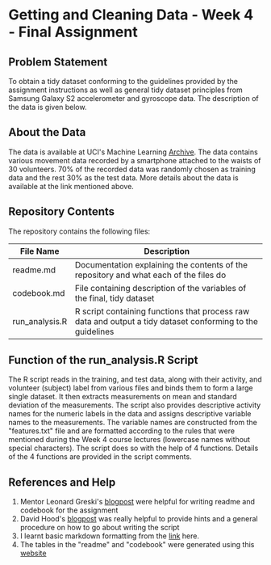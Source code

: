 # Getting and Cleaning Data - Week 4 - Final Assignment

## Problem Statement

To obtain a tidy dataset conforming to the guidelines provided by the assignment instructions as well as general tidy dataset principles
from Samsung Galaxy S2 accelerometer and gyroscope data. The description of the data is given below.

## About the Data

The data is available at UCI's Machine Learning [Archive](http://archive.ics.uci.edu/ml/datasets/Human+Activity+Recognition+Using+Smartphones).
The data contains various movement data recorded by a smartphone attached to the waists of 30 volunteers. 70% of the recorded data
was randomly chosen as training data and the rest 30% as the test data. More details about the data is available at the link mentioned
above.

## Repository Contents

The repository contains the following files:

| File Name      | Description                                                                                                |
|----------------|------------------------------------------------------------------------------------------------------------|
| readme.md      | Documentation explaining the contents of the repository and what each of the files do                      |
| codebook.md    | File containing description of the variables of the final, tidy dataset                                    |
| run_analysis.R | R script containing functions that process raw data and output a tidy dataset conforming to the guidelines |

## Function of the **run_analysis.R** Script

The R script reads in the training, and test data, along with their activity, and volunteer (subject) label from various files and
binds them to form a large single dataset. It then extracts measurements on mean and standard deviation of the measurements. The script
also provides descriptive activity names for the numeric labels in the data and assigns descriptive variable names to the measurements.
The variable names are constructed from the "features.txt" file and are formatted according to the rules that were mentioned during the 
Week 4 course lectures (lowercase names without special characters). The script does so with the help of 4 functions. Details of the 4 
functions are provided in the script comments.

## References and Help

1. Mentor Leonard Greski's [blogpost](https://github.com/lgreski/acsexample) were helpful for writing readme and codebook for the assignment
2. David Hood's [blogpost](https://thoughtfulbloke.wordpress.com/2015/09/09/getting-and-cleaning-the-assignment/) was really helpful to 
   provide hints and a general procedure on how to go about writing the script
3. I learnt basic markdown formatting from the [link](https://blog.ghost.org/markdown/) here.
4. The tables in the "readme" and "codebook" were generated using this [website](http://www.tablesgenerator.com/markdown_tables)
